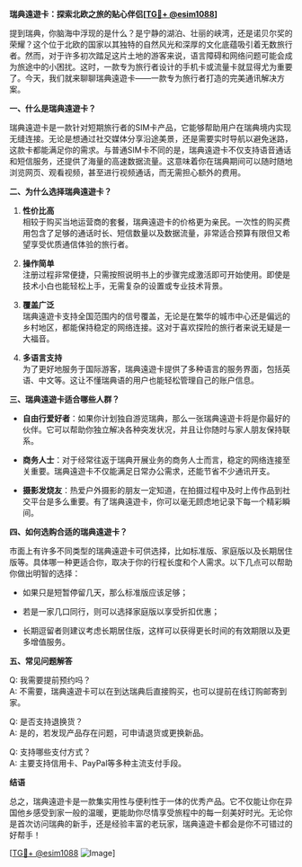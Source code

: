 **瑞典遠遊卡：探索北欧之旅的贴心伴侣[[TG💪+ @esim1088](https://t.me/s/esim1088)]**

提到瑞典，你脑海中浮现的是什么？是宁静的湖泊、壮丽的峡湾，还是诺贝尔奖的荣耀？这个位于北欧的国家以其独特的自然风光和深厚的文化底蕴吸引着无数旅行者。然而，对于许多初次踏足这片土地的游客来说，语言障碍和网络问题可能会成为旅途中的小困扰。这时，一款专为旅行者设计的手机卡或流量卡就显得尤为重要了。今天，我们就来聊聊瑞典遠遊卡——一款专为旅行者打造的完美通讯解决方案。

**一、什么是瑞典遠遊卡？**

瑞典遠遊卡是一款针对短期旅行者的SIM卡产品，它能够帮助用户在瑞典境内实现无缝连接。无论是想通过社交媒体分享沿途美景，还是需要实时导航以避免迷路，这款卡都能满足你的需求。与普通SIM卡不同的是，瑞典遠遊卡不仅支持语音通话和短信服务，还提供了海量的高速数据流量。这意味着你在瑞典期间可以随时随地浏览网页、观看视频，甚至进行视频通话，而无需担心额外的费用。

**二、为什么选择瑞典遠遊卡？**

1. **性价比高**  
   相较于购买当地运营商的套餐，瑞典遠遊卡的价格更为亲民。一次性的购买费用包含了足够的通话时长、短信数量以及数据流量，非常适合预算有限但又希望享受优质通信体验的旅行者。

2. **操作简单**  
   注册过程非常便捷，只需按照说明书上的步骤完成激活即可开始使用。即使是技术小白也能轻松上手，无需复杂的设置或专业技术背景。

3. **覆盖广泛**  
   瑞典遠遊卡支持全国范围内的信号覆盖，无论是在繁华的城市中心还是偏远的乡村地区，都能保持稳定的网络连接。这对于喜欢探险的旅行者来说无疑是一大福音。

4. **多语言支持**  
   为了更好地服务于国际游客，瑞典遠遊卡提供了多种语言的服务界面，包括英语、中文等。这让不懂瑞典语的用户也能轻松管理自己的账户信息。

**三、瑞典遠遊卡适合哪些人群？**

- **自由行爱好者**：如果你计划独自游览瑞典，那么一张瑞典遠遊卡将是你最好的伙伴。它可以帮助你独立解决各种突发状况，并且让你随时与家人朋友保持联系。
  
- **商务人士**：对于经常往返于瑞典开展业务的商务人士而言，稳定的网络连接至关重要。瑞典遠遊卡不仅能满足日常办公需求，还能节省不少通讯开支。

- **摄影发烧友**：热爱户外摄影的朋友一定知道，在拍摄过程中及时上传作品到社交平台是多么重要。有了瑞典遠遊卡，你可以毫无顾虑地记录下每一个精彩瞬间。

**四、如何选购合适的瑞典遠遊卡？**

市面上有许多不同类型的瑞典遠遊卡可供选择，比如标准版、家庭版以及长期居住版等。具体哪一种更适合你，取决于你的行程长度和个人需求。以下几点可以帮助你做出明智的选择：

- 如果只是短暂停留几天，那么标准版应该足够；

- 若是一家几口同行，则可以选择家庭版以享受折扣优惠；

- 长期逗留者则建议考虑长期居住版，这样可以获得更长时间的有效期限以及更多增值服务。

**五、常见问题解答**

Q: 我需要提前预约吗？  
A: 不需要，瑞典遠遊卡可以在到达瑞典后直接购买，也可以提前在线订购邮寄到家。

Q: 是否支持退换货？  
A: 是的，若发现产品存在问题，可申请退货或更换新品。

Q: 支持哪些支付方式？  
A: 主要支持信用卡、PayPal等多种主流支付手段。

**结语**

总之，瑞典遠遊卡是一款集实用性与便利性于一体的优秀产品。它不仅能让你在异国他乡感受到家一般的温暖，更能助你尽情享受旅程中的每一刻美好时光。无论你是首次访问瑞典的新手，还是经验丰富的老玩家，瑞典遠遊卡都会是你不可错过的好帮手！

[[TG💪+ @esim1088](https://t.me/s/esim1088) ![Image](https://i.postimg.cc/4NQfJmqS/Snipaste-2025-05-13-00-14-12.png)]